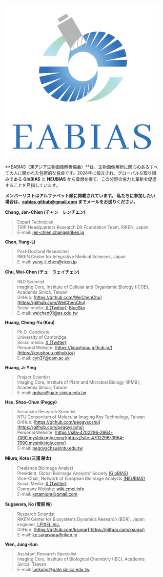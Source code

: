 ![EABIAS_Logo](images/EABIAS_LogoA-W-T.png)

**EABIAS（東アジア生物画像解析協会）**は、生物画像解析に関心のあるすべての人に開かれた包摂的な協会です。2024年に設立され、グローバルな取り組みである **GloBIAS** と **NEUBIAS** から着想を得て、この分野の協力と革新を促進することを目指しています。

**メンバーリストはアルファベット順に掲載されています。**
**私たちに参加したい場合は、<eabias.github@gmail.com> までメールをお送りください。**

**Chang, Jen-Chien (チャン　レンチエン)**  
>Expert Technician  
>TRIP Headquarters Research DX Foundation Team, RIKEN, Japan  
>E-mail: <jen-chien.chang@riken.jp>

**Chen, Yung-Li**
>Post-Doctoral Researcher  
>RIKEN Center for Integrative Medical Sciences, Japan  
>E-mail: <yung-li.chen@riken.jp>

**Chu, Wei-Chen (チュ　ウェイチェン)**  
>R&D Scientist  
>Imaging Core, Institute of Cellular and Organismic Biology (ICOB), Academia Sinica, Taiwan  
>GitHub: [https://github.com/WeiChenChu](https://github.com/WeiChenChu)  
>Social media: [X (Twitter)](https://x.com/WeiChenCHU1), [BlueSky](https://bsky.app/profile/weichen01.bsky.social)  
>E-mail: <weichen01@as.edu.tw>

**Huang, Cheng-Yu (Kou)**
>Ph.D. Candicate  
>University of Cambridge  
>Social media: [X (Twitter)](https://x.com/kou_huang)  
>Personal Website: [https://koushouu.github.io/](https://koushouu.github.io/)  
>E-mail: <cyh37@cam.ac.uk>

**Huang, Ji-Ying**  
>Project Scientist  
>Imaging Core, Institute of Plant and Microbial Biology (IPMB), Academia Sinica, Taiwan  
>E-mail: <qqhair@gate.sinica.edu.tw>

**Hsu, Shao-Chun (Peggy)**  
>Associate Research Scientist  
>NTU Consortium of Molecular Imaging Key Technology, Taiwan  
>GitHub: [https://github.com/peggyscshu](https://github.com/peggyscshu)  
>Personal Website: [https://site-4702296-3964-7090.mystrikingly.com/](https://site-4702296-3964-7090.mystrikingly.com/)  
>E-mail: <peggyschsu@ntu.edu.tw>

**Miura, Kota (三浦 耕太)**  
>Freelance Bioimage Analyst  
>President, Global BioImage Analysts’ Society [(GloBIAS)](https://www.globias.org/)  
>Vice-Chair, Network of European Bioimage Analysts [(NEUBIAS)](https://eubias.org/NEUBIAS/)  
>Social Media: [X (Twitter)](https://x.com/cmci_)  
>Company Website: [wiki.cmci.info](https://wiki.cmci.info/)  
>E-mail: <kotamiura@gmail.com>

**Sugawara, Ko (菅原 皓)**  
>Research Scientist  
>RIKEN Center for Biosystems Dynamics Research (BDR), Japan  
>Engineer, [LPIXEL Inc.](https://lpixel.net/en/?top)   
>GitHub: [https://github.com/ksugar](https://github.com/ksugar)  
>E-mail: <ko.sugawara@riken.jp>

**Wen, Jung-Kun**  
>Assistant Research Specialist  
>Imaging Core, Institute of Biological Chemistry (IBC), Academia Sinica, Taiwan  
>E-mail: <lunkung@gate.sinica.edu.tw>  


